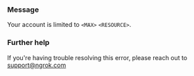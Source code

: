 
### Message
Your account is limited to <code>&lt;MAX&gt;</code> <code>&lt;RESOURCE&gt;</code>.

### Further help
If you're having trouble resolving this error, please reach out to [support@ngrok.com](mailto:support@ngrok.com?subject=Help%20with%20ERR_NGROK_5000)

